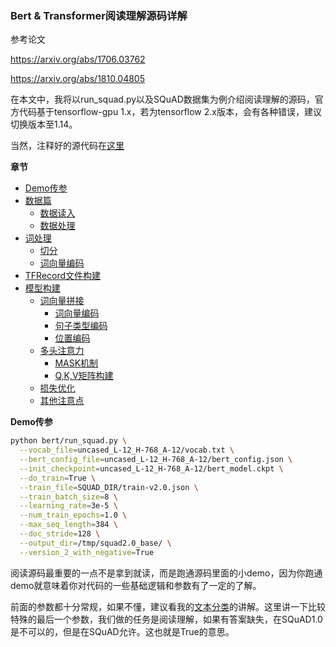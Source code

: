 ### Bert & Transformer阅读理解源码详解

参考论文

https://arxiv.org/abs/1706.03762

https://arxiv.org/abs/1810.04805


在本文中，我将以run_squad.py以及SQuAD数据集为例介绍阅读理解的源码，官方代码基于tensorflow-gpu 1.x，若为tensorflow 2.x版本，会有各种错误，建议切换版本至1.14。

当然，注释好的源代码在[这里](https://github.com/sherlcok314159/ML/tree/main/nlp/code)

**章节**
- [Demo传参](#flags)
- [数据篇](#data)
    - [数据读入](#read)
    - [数据处理](#handle)
- [词处理](#deal)
    - [切分](#split)
    - [词向量编码](#embedding)
- [TFRecord文件构建](#tf)
- [模型构建](#model)
    - [词向量拼接](#connect)
        - [词向量编码](#token)
        - [句子类型编码](#type)
        - [位置编码](#position)
    - [多头注意力](#head)
        - [MASK机制](#mask)
        - [Q,K,V矩阵构建](#qkv)
    - [损失优化](#loss)
    - [其他注意点](#others)


**<div id='flags'>Demo传参</div>**

```bash
python bert/run_squad.py \
  --vocab_file=uncased_L-12_H-768_A-12/vocab.txt \
  --bert_config_file=uncased_L-12_H-768_A-12/bert_config.json \
  --init_checkpoint=uncased_L-12_H-768_A-12/bert_model.ckpt \
  --do_train=True \
  --train_file=SQUAD_DIR/train-v2.0.json \
  --train_batch_size=8 \
  --learning_rate=3e-5 \
  --num_train_epochs=1.0 \
  --max_seq_length=384 \
  --doc_stride=128 \
  --output_dir=/tmp/squad2.0_base/ \
  --version_2_with_negative=True
```

阅读源码最重要的一点不是拿到就读，而是跑通源码里面的小demo，因为你跑通demo就意味着你对代码的一些基础逻辑和参数有了一定的了解。

前面的参数都十分常规，如果不懂，建议看我的[文本分类](text.md)的讲解。这里讲一下比较特殊的最后一个参数，我们做的任务是阅读理解，如果有答案缺失，在SQuAD1.0是不可以的，但是在SQuAD允许。这也就是True的意思。

